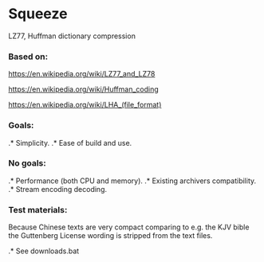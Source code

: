 # Squeeze

LZ77, Huffman dictionary compression

### Based on:

https://en.wikipedia.org/wiki/LZ77_and_LZ78

https://en.wikipedia.org/wiki/Huffman_coding

https://en.wikipedia.org/wiki/LHA_(file_format)

### Goals:

.* Simplicity.
.* Ease of build and use.

### No goals:

.* Performance (both CPU and memory).
.* Existing archivers compatibility.
.* Stream encoding decoding.

### Test materials:

Because Chinese texts are very compact comparing to e.g. the KJV bible
the Guttenberg License wording is stripped from the text files.

.* See downloads.bat

